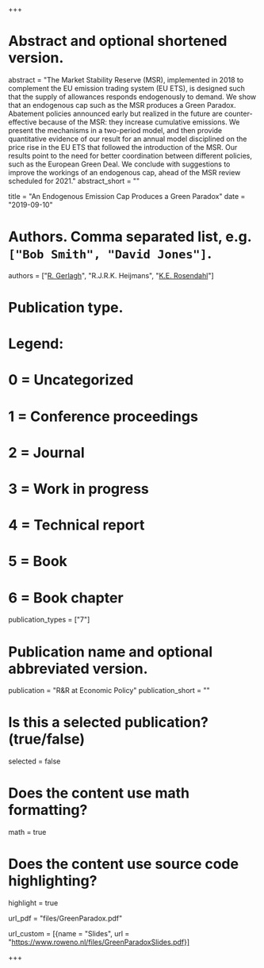 +++
# Abstract and optional shortened version.
abstract = "The Market Stability Reserve (MSR), implemented in 2018 to complement the EU emission trading system (EU ETS), is designed such that the supply of allowances responds endogenously to demand. We show that an endogenous cap such as the MSR produces a Green Paradox. Abatement policies announced early but realized in the future are counter-effective because of the MSR: they increase cumulative emissions. We present the mechanisms in a two-period model, and then provide quantitative evidence of our result for an annual model disciplined on the price rise in the EU ETS that followed the introduction of the MSR. Our results point to the need for better coordination between different policies, such as the European Green Deal. We conclude with suggestions to improve the workings of an endogenous cap, ahead of the MSR review scheduled for 2021."
abstract_short = ""

title = "An Endogenous Emission Cap Produces a Green Paradox"
date = "2019-09-10"

# Authors. Comma separated list, e.g. `["Bob Smith", "David Jones"]`.
authors = ["[R. Gerlagh](http://www.gerlagh.nl)", "R.J.R.K. Heijmans", "[K.E. Rosendahl](https://www.nmbu.no/emp/knut.einar.rosendahl)"]

# Publication type.
# Legend:
# 0 = Uncategorized
# 1 = Conference proceedings
# 2 = Journal
# 3 = Work in progress
# 4 = Technical report
# 5 = Book
# 6 = Book chapter
publication_types = ["7"]

# Publication name and optional abbreviated version.
publication = "R&R at Economic Policy"
publication_short = ""

# Is this a selected publication? (true/false)
selected = false


# Does the content use math formatting?
math = true

# Does the content use source code highlighting?
highlight = true

url_pdf = "files/GreenParadox.pdf"

url_custom = [{name = "Slides", url = "https://www.roweno.nl/files/GreenParadoxSlides.pdf}]

+++
